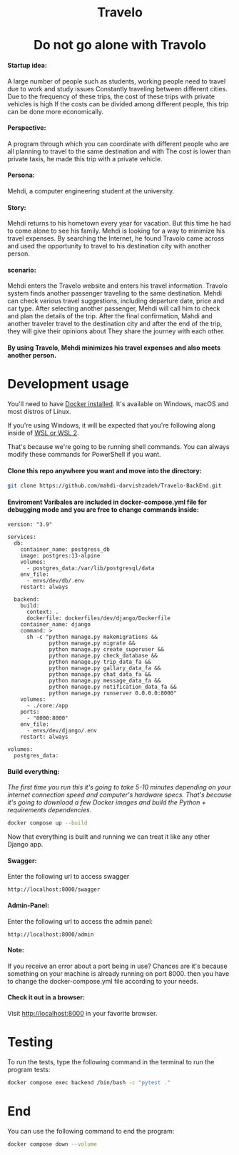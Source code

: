<h1 align="center">Travelo</h1>
<h1 align="center">Do not go alone with Travolo</h1>

#### Startup idea: 
A large number of people such as students, working people need to travel due to work and study issues
Constantly traveling between different cities. Due to the frequency of these trips, the cost of these trips with private vehicles is high
If the costs can be divided among different people, this trip can be done more economically.

#### Perspective: 
A program through which you can coordinate with different people who are all planning to travel to the same destination and with
The cost is lower than private taxis, he made this trip with a private vehicle.

#### Persona:
Mehdi, a computer engineering student at the university.

#### Story:
Mehdi returns to his hometown every year for vacation. But this time he had to come alone to see his family.
Mehdi is looking for a way to minimize his travel expenses. By searching the Internet, he found Travolo
came across and used the opportunity to travel to his destination city with another person.

#### scenario:
Mehdi enters the Travelo website and enters his travel information.
Travolo system finds another passenger traveling to the same destination.
Mehdi can check various travel suggestions, including departure date, price and car type.
After selecting another passenger, Mehdi will call him to check and plan the details of the trip.
After the final confirmation, Mahdi and another traveler travel to the destination city and after the end of the trip, they will give their opinions about
They share the journey with each other.

#### By using Travelo, Mehdi minimizes his travel expenses and also meets another person.

# Development usage
You'll need to have [Docker installed](https://docs.docker.com/get-docker/).
It's available on Windows, macOS and most distros of Linux. 

If you're using Windows, it will be expected that you're following along inside
of [WSL or WSL
2](https://nickjanetakis.com/blog/a-linux-dev-environment-on-windows-with-wsl-2-docker-desktop-and-more).

That's because we're going to be running shell commands. You can always modify
these commands for PowerShell if you want.


#### Clone this repo anywhere you want and move into the directory:

```sh
git clone https://github.com/mahdi-darvishzadeh/Travelo-BackEnd.git
```

#### Enviroment Varibales are included in docker-compose.yml file for debugging mode and you are free to change commands inside:

```docker
version: "3.9"

services:
  db:
    container_name: postgress_db
    image: postgres:13-alpine
    volumes:
      - postgres_data:/var/lib/postgresql/data
    env_file:
      - envs/dev/db/.env
    restart: always

  backend:
    build:
      context: .
      dockerfile: dockerfiles/dev/django/Dockerfile
    container_name: django
    command: >
      sh -c "python manage.py makemigrations &&
             python manage.py migrate && 
             python manage.py create_superuser &&
             python manage.py check_database &&
             python manage.py trip_data_fa &&
             python manage.py gallary_data_fa &&
             python manage.py chat_data_fa &&
             python manage.py message_data_fa &&
             python manage.py notification_data_fa &&
             python manage.py runserver 0.0.0.0:8000"
    volumes:
      - ./core:/app
    ports:
      - "8000:8000"
    env_file:
      - envs/dev/django/.env
    restart: always

volumes:
  postgres_data:
```

#### Build everything:

*The first time you run this it's going to take 5-10 minutes depending on your
internet connection speed and computer's hardware specs. That's because it's
going to download a few Docker images and build the Python + requirements dependencies.*

```sh
docker compose up --build
```

Now that everything is built and running we can treat it like any other Django
app.

#### Swagger:
Enter the following url to access swagger

```url
http://localhost:8000/swagger
```

#### Admin-Panel:
Enter the following url to access the admin panel:

```url
http://localhost:8000/admin
```

#### Note:

If you receive an error about a port being in use? Chances are it's because
something on your machine is already running on port 8000. then you have to change the docker-compose.yml file according to your needs.
#### Check it out in a browser:

Visit <http://localhost:8000> in your favorite browser.

# Testing

To run the tests, type the following command in the terminal to run the program tests:

```sh
docker compose exec backend /bin/bash -c "pytest ."  
```
# End

You can use the following command to end the program:

```sh
docker compose down --volume  
```
